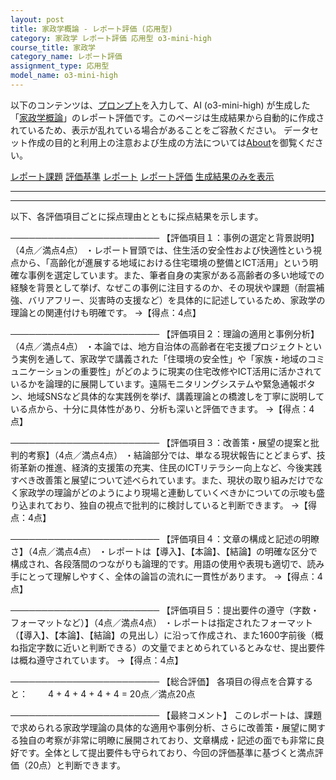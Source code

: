 ```yaml
---
layout: post
title: 家政学概論 - レポート評価 (応用型)
category: 家政学 レポート評価 応用型 o3-mini-high
course_title: 家政学
category_name: レポート評価
assignment_type: 応用型
model_name: o3-mini-high
---
```


以下のコンテンツは、[プロンプト](https://github.com/takedatoshiyuki/synthetic_assignments/tree/main/generated/家政学/o3-mini-high/prompt_レポート評価-応用型.md)を入力して、AI (o3-mini-high) が生成した「[家政学概論](/contents/家政学/)」のレポート評価です。このページは生成結果から自動的に作成されているため、表示が乱れている場合があることをご容赦ください。
データセット作成の目的と利用上の注意および生成の方法については[About](/About)を御覧ください。

[レポート課題](../レポート課題-応用型)
[評価基準](../評価基準-応用型)
[レポート](../レポート-応用型)
[レポート評価](../レポート評価-応用型)
[生成結果のみを表示](https://github.com/takedatoshiyuki/synthetic_assignments/tree/main/generated/家政学/o3-mini-high/レポート評価-応用型.md)
  

***
***
  
以下、各評価項目ごとに採点理由とともに採点結果を示します。

────────────────────────
【評価項目１：事例の選定と背景説明】（4点／満点4点）
・レポート冒頭では、住生活の安全性および快適性という視点から、「高齢化が進展する地域における住宅環境の整備とICT活用」という明確な事例を選定しています。また、筆者自身の実家がある高齢者の多い地域での経験を背景として挙げ、なぜこの事例に注目するのか、その現状や課題（耐震補強、バリアフリー、災害時の支援など）を具体的に記述しているため、家政学の理論との関連付けも明確です。
→【得点：4点】

────────────────────────
【評価項目２：理論の適用と事例分析】（4点／満点4点）
・本論では、地方自治体の高齢者在宅支援プロジェクトという実例を通して、家政学で講義された「住環境の安全性」や「家族・地域のコミュニケーションの重要性」がどのように現実の住宅改修やICT活用に活かされているかを論理的に展開しています。遠隔モニタリングシステムや緊急通報ボタン、地域SNSなど具体的な実践例を挙げ、講義理論との橋渡しを丁寧に説明している点から、十分に具体性があり、分析も深いと評価できます。
→【得点：4点】

────────────────────────
【評価項目３：改善策・展望の提案と批判的考察】（4点／満点4点）
・結論部分では、単なる現状報告にとどまらず、技術革新の推進、経済的支援策の充実、住民のICTリテラシー向上など、今後実践すべき改善策と展望について述べられています。また、現状の取り組みだけでなく家政学の理論がどのようにより現場と連動していくべきかについての示唆も盛り込まれており、独自の視点で批判的に検討していると判断できます。
→【得点：4点】

────────────────────────
【評価項目４：文章の構成と記述の明瞭さ】（4点／満点4点）
・レポートは【導入】、【本論】、【結論】の明確な区分で構成され、各段落間のつながりも論理的です。用語の使用や表現も適切で、読み手にとって理解しやすく、全体の論旨の流れに一貫性があります。
→【得点：4点】

────────────────────────
【評価項目５：提出要件の遵守（字数・フォーマットなど）】（4点／満点4点）
・レポートは指定されたフォーマット（【導入】、【本論】、【結論】の見出し）に沿って作成され、また1600字前後（概ね指定字数に近いと判断できる）の文量でまとめられているとみなせ、提出要件は概ね遵守されています。
→【得点：4点】

────────────────────────
【総合評価】
各項目の得点を合算すると：
　　4 + 4 + 4 + 4 + 4 = 20点／満点20点

────────────────────────
【最終コメント】
このレポートは、課題で求められる家政学理論の具体的な適用や事例分析、さらに改善策・展望に関する独自の考察が非常に明瞭に展開されており、文章構成・記述の面でも非常に良好です。全体として提出要件も守られており、今回の評価基準に基づくと満点評価（20点）と判断できます。
